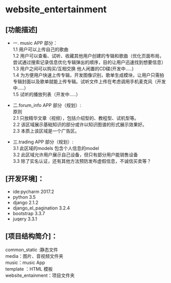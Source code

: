 # website_entertainment

## [功能描述]
* 一. music APP 部分：<br>
   1.1 用户可以上传自己的歌曲<br>
   1.2 用户可以查看、试听、收藏其他用户创建的专辑和歌曲（优化页面布局，尝试通过搜索记录信息优化专辑弹出的顺序，目的让用户迅速找到想要信息）<br>
   1.3 用户之间可以购买/互相交换 他人闲置的CD碟(开发中.....)<br>
   1.4 为方便用户快速上传专辑，开发图像识别，歌单生成模块，让用户只需拍专辑封面以及歌单就能上传专辑。试听文件上传在考虑调用手机麦克风（开发中.....）<br>
   1.5 试听的播放列表（开发中.....）<br>
   

* 二.forum_info APP 部分（规划）:<br>
   原则<br>
   2.1 只放精华文章（视频），包括介绍型的、教程型、试机型等。<br>
   2.2 该区域展示基础知识的部分或许以知识图谱的形式展示效果好。<br>
   2.3 本质上该区域是一个广告区。<br>
   
* 三.trading APP 部分（规划）:<br>
   3.1 此区域的models 包含个人信息的model<br>
   3.2 此区域允许用户展示自己设备，但只有部分用户能销售设备<br>
   3.3 除了实名认证，还有其他方法预防发布虚假信息，不诚信买卖等？<br>
   

## [开发环境]：<br>
* ide:pycharm 2017.2<br>
* python 3.5<br>
* django 2.1.2<br>
* django_el_pagination 3.2.4<br>
* bootstrap 3.3.7<br>
* juqery 3.3.1<br>

## [项目结构简介]：<br>
common_static :静态文件<br>
media：图片、音视频文件夹<br>
music：music App<br>
template ：HTML 模板<br>
website_entainment：项目文件夹<br>

